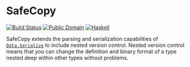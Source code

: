 SafeCopy
========

[![Build Status](https://travis-ci.org/acid-state/safecopy.png?branch=master)](https://travis-ci.org/acid-state/safecopy)
[![Public Domain](http://b.repl.ca/v1/license-public-blue.png)](https://en.wikipedia.org/wiki/Public_domain_software)
[![Haskell](http://b.repl.ca/v1/language-haskell-4e6272.png)](http://www.haskell.org)

SafeCopy extends the parsing and serialization capabilities of
[`Data.Serialize`](https://github.com/GaloisInc/cereal) to include nested
version control.  Nested version control means that you can change the
definition and binary format of a type nested deep within other types without
problems.
